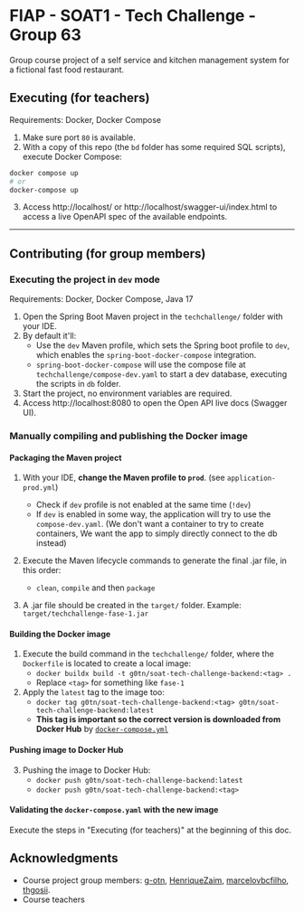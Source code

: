 # FIAP - SOAT1 - Tech Challenge - Group 63

Group course project of a self service and kitchen management system for a fictional fast food restaurant.

## Executing (for teachers)

Requirements: Docker, Docker Compose

1. Make sure port `80` is available.
2. With a copy of this repo (the `bd` folder has some required SQL scripts), execute Docker Compose:

```bash
docker compose up
# or
docker-compose up
```

3. Access http://localhost/ or http://localhost/swagger-ui/index.html to access 
a live OpenAPI spec of the available endpoints.

<hr>

## Contributing (for group members)

### Executing the project in `dev` mode

Requirements: Docker, Docker Compose, Java 17

1. Open the Spring Boot Maven project in the `techchallenge/` folder with your IDE.
2. By default it'll:
   - Use the `dev` Maven profile, which sets the Spring boot profile to `dev`,
   which enables the `spring-boot-docker-compose` integration.
   - `spring-boot-docker-compose` will use the compose file at `techchallenge/compose-dev.yaml`
   to start a dev database, executing the scripts in `db` folder.
3. Start the project, no environment variables are required.
3. Access http://localhost:8080 to open the Open API live docs (Swagger UI).

### Manually compiling and publishing the Docker image

#### Packaging the Maven project

1. With your IDE, **change the Maven profile to `prod`**. (see `application-prod.yml`)
   - Check if `dev` profile is not enabled at the same time (`!dev`)
   - If `dev` is enabled in some way, the application will try to use the `compose-dev.yaml`.
   (We don't want a container to try to create containers, 
   We want the app to simply directly connect to the db instead)
   
2. Execute the Maven lifecycle commands to generate the final .jar file, in this order:
   - `clean`, `compile` and then `package`
3. A .jar file should be created in the `target/` folder. Example: `target/techchallenge-fase-1.jar`

#### Building the Docker image

1. Execute the build command in the `techchallenge/` folder, where the `Dockerfile` is located to create a local image:
   - `docker buildx build -t g0tn/soat-tech-challenge-backend:<tag> .`
   - Replace `<tag>` for something like `fase-1`
2. Apply the `latest` tag to the image too:
   - `docker tag g0tn/soat-tech-challenge-backend:<tag> g0tn/soat-tech-challenge-backend:latest`
   - **This tag is important so the correct version is downloaded from Docker Hub** by [`docker-compose.yml`](docker-compose.yml)

#### Pushing image to Docker Hub

3. Pushing the image to Docker Hub:
   - `docker push g0tn/soat-tech-challenge-backend:latest`
   - `docker push g0tn/soat-tech-challenge-backend:<tag>`

#### Validating the `docker-compose.yaml` with the new image

Execute the steps in "Executing (for teachers)" at the beginning of this doc.

## Acknowledgments

- Course project group members: [g-otn](https://github.com/g-otn), [HenriqueZaim](https://github.com/HenriqueZaim),
[marcelovbcfilho](https://github.com/marcelovbcfilho), [thgosii](https://github.com/thgosii).
- Course teachers

